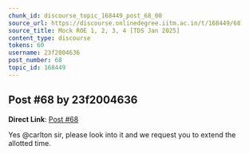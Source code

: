 ```yaml
---
chunk_id: discourse_topic_168449_post_68_00
source_url: https://discourse.onlinedegree.iitm.ac.in/t/168449/68
source_title: Mock ROE 1, 2, 3, 4 [TDS Jan 2025]
content_type: discourse
tokens: 60
username: 23f2004636
post_number: 68
topic_id: 168449
---
```


## Post #68 by 23f2004636

**Direct Link**: [Post #68](https://discourse.onlinedegree.iitm.ac.in/t/168449/68)

Yes @carlton sir, please look into it and we request you to extend the allotted time.
